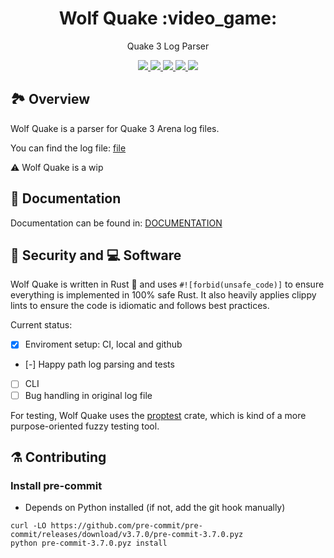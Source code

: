 <h1 align="center">
    Wolf Quake :video_game:
</h1>

<p align="center">
    Quake 3 Log Parser
</p>

<div align="center">
    <a href="https://opensource.org/licenses/MIT">
        <img src="https://img.shields.io/badge/License-MIT-yellow.svg" />
    </a>
    <a href="https://dl.circleci.com/status-badge/redirect/gh/nicolasauler/wolf_quake/tree/main">
        <img src="https://dl.circleci.com/status-badge/img/gh/nicolasauler/wolf_quake/tree/main.svg?style=shield&circle-token=CCIPRJ_GZJrRHrrjus3Jhk7LbZQ2s_66ce6241308ef46b8fb0db9f3da02230e410eb78" />
    </a>
    <a href="https://nicolasauler.github.io/wolf_quake/">
        <img src="https://github.com/nicolasauler/wolf_quake/actions/workflows/docs.yml/badge.svg" />
    </a>
    <a href="https://codecov.io/gh/nicolasauler/wolf_quake" >
        <img src="https://codecov.io/gh/nicolasauler/wolf_quake/graph/badge.svg?token=OW4V0Q9Y2F"/>
    </a>
    <a href="https://github.com/nicolasauler/wolf_quake">
        <img src="https://img.shields.io/badge/MSRV-1.60.0-informational" />
    </a>
</div>

## 🏞️ Overview

Wolf Quake is a parser for Quake 3 Arena log files.

You can find the log file: [file](https://gist.github.com/cloudwalk-tests/be1b636e58abff14088c8b5309f575d8)

:warning: Wolf Quake is a wip

## :scroll: Documentation

Documentation can be found in:
[DOCUMENTATION](https://nicolasauler.github.io/wolf_quake)

## 🦺 Security and 💻 Software

Wolf Quake is written in Rust :crab: and uses `#![forbid(unsafe_code)]` to ensure everything is implemented in 100% safe Rust.
It also heavily applies clippy lints to ensure the code is idiomatic and follows best practices.

Current status:
- [x] Enviroment setup: CI, local and github
- [-] Happy path log parsing and tests
- [ ] CLI
- [ ] Bug handling in original log file

For testing, Wolf Quake uses the [proptest](https://docs.rs/proptest/latest/proptest/) crate, which is kind of a more purpose-oriented fuzzy testing tool.

## ⚗️ Contributing
### Install pre-commit
- Depends on Python installed (if not, add the git hook manually)

```shell
curl -LO https://github.com/pre-commit/pre-commit/releases/download/v3.7.0/pre-commit-3.7.0.pyz
python pre-commit-3.7.0.pyz install
```
